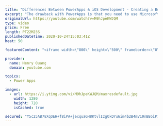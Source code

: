 ```yaml
---
title: "Differences Between PowerApps & iOS Development - Creating a Button!"
excerpt: "The drawback with PowerApps is that you need to use Microsoft's PowerApps Application on the Apple App Store to use your PowerApp. I'm here to show you that iOS Application development isn't as crazy and different as you think it is compared to PowerApps. I truly believe that if you can make PowerApps,"
originalUrl: https://youtube.com/watch?v=M9hJpeKWJQM
type: video
price: Free
length: PT22M23S
publishedDateTime: 2020-10-24T15:03:41Z
heat: 50

featuredContent: "<iframe width=\"800\" height=\"500\" frameborder=\"0\" src=\"https://www.youtube.com/embed/M9hJpeKWJQM\" allow=\"accelerometer; autoplay; encrypted-media; gyroscope; picture-in-picture\" allowfullscreen></iframe>"

provider:
  name: Henry Ouang
  domain: youtube.com

topics:
  - Power Apps

images:
  - url: https://i.ytimg.com/vi/M9hJpeKWJQM/maxresdefault.jpg
    width: 1280
    height: 720
    isCached: true

secured: "Y5c25AB78XqQEH+f8iPA+jexquaGH8KtvlIzgOkQYu6im4b2B4mV19nBBoiP7E1iwqwuUE7lj3SYwOKIZYW2ezaF3gR7Fr9UlQjxEM/2Je+uaS1HHxlAMCzUHUG2vIRIIjSDwtincQCnpQF6okLievOwUQpfc/TMjFykSb1IzhbQalx7y0YfVFHCeFxuB3kFwqor9f5thPoXVK7zCgo9kNbmQUUnaEhgNueZfZ4dL5kIceXDVBqHZmQyglgJCVJ+RraRTkhM3694+I+UmMLwOo71mlF3D97WR8vVzDiuHC1KrXEBBwYBpo9G8R6JcdztZADouxxtl8n6cQ5PQuEbve36USeyZXwSJd6V7r/Pi7QzwpHtumj1l8VWTppR+CET+Qqcv9vlHF2m34SzHgaISaU8B9s7DZBHfyrCEoGfx4o=;QkR2rIAimOEGo1jO9sT57g=="
---
```


